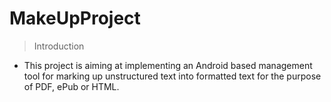 # MakeUpProject

> Introduction

  - This project is aiming at implementing an Android based management tool for marking up unstructured text into
  formatted text for the purpose of PDF, ePub or HTML.
